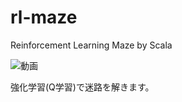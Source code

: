 # rl-maze
Reinforcement Learning Maze by Scala

![動画](simplescreenrecorder-2019-05-22_07.10.35.gif)

強化学習(Q学習)で迷路を解きます。

